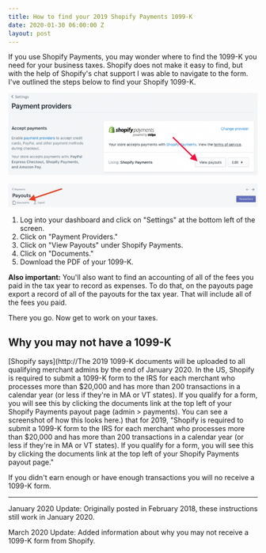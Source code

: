 ```yaml
---
title: How to find your 2019 Shopify Payments 1099-K
date: 2020-01-30 06:00:00 Z
layout: post
---
```


If you use Shopify Payments, you may wonder where to find the 1099-K you need for your business taxes. Shopify does not make it easy to find, but with the help of Shopify's chat support I was able to navigate to the form. I've outlined the steps below to find your Shopify 1099-K.

![](/assets/images/shopify-view-payouts-768x253.png)

![](/assets/images/Screen-Shot-2020-03-05-at-10.11.13-AM-768x72.jpg)

1. Log into your dashboard and click on "Settings" at the bottom left of the screen.
2. Click on "Payment Providers."
3. Click on "View Payouts" under Shopify Payments.
4. Click on "Documents."
5. Download the PDF of your 1099-K.

**Also important:** You'll also want to find an accounting of all of the fees you paid in the tax year to record as expenses. To do that, on the payouts page export a record of all of the payouts for the tax year. That will include all of the fees you paid.

There you go. Now get to work on your taxes.

## Why you may not have a 1099-K

[Shopify says](http://The 2019 1099-K documents will be uploaded to all qualifying merchant admins by the end of January 2020. In the US, Shopify is required to submit a 1099-K form to the IRS for each merchant who processes more than $20,000 and has more than 200 transactions in a calendar year (or less if they're in MA or VT states). If you qualify for a form, you will see this by clicking the documents link at the top left of your Shopify Payments payout page (admin > payments). You can see a screenshot of how this looks here.) that for 2019, "Shopify is required to submit a 1099-K form to the IRS for each merchant who processes more than $20,000 and has more than 200 transactions in a calendar year (or less if they're in MA or VT states). If you qualify for a form, you will see this by clicking the documents link at the top left of your Shopify Payments payout page."

If you didn't earn enough or have enough transactions you will no receive a 1099-K form.

* * *

January 2020 Update: Originally posted in February 2018, these instructions still work in January 2020.

March 2020 Update: Added information about why you may not receive a 1099-K form from Shopify.

